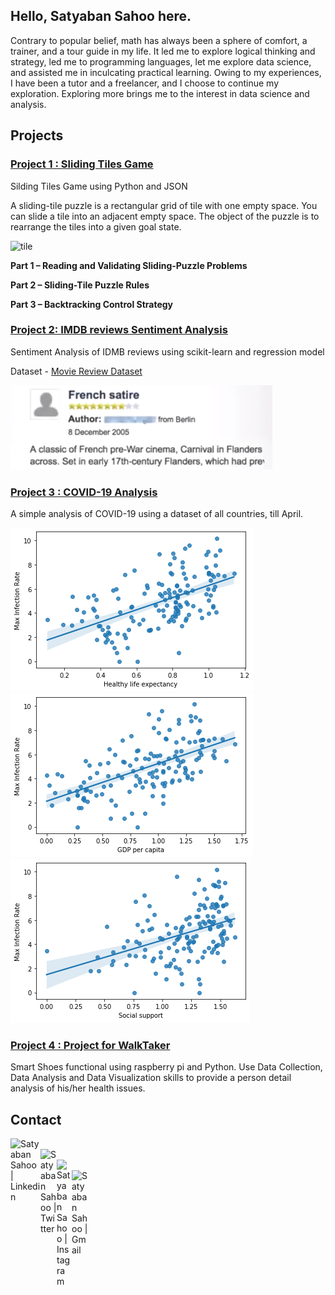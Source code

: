 ## Hello, Satyaban Sahoo here.

Contrary to popular belief, math has always been a sphere of comfort, a trainer, and a tour guide in my life. It led me to explore logical thinking and strategy, led me to programming languages, let me explore data science, and assisted me in inculcating practical learning. Owing to my experiences, I have been a tutor and a freelancer, and I choose to continue my exploration. Exploring more brings me to the interest in data science and analysis.

## Projects
### [Project 1 : Sliding Tiles Game](https://github.com/hemraj4545/Sliding-Tiles-Game)

Silding Tiles Game using Python and JSON

A sliding-tile puzzle is a rectangular grid of tile with one empty space. You can slide a tile into an adjacent empty space. The object of the puzzle is to rearrange the tiles into a given goal state.

![tile](https://user-images.githubusercontent.com/38886899/73072756-d45f5980-3edb-11ea-8a81-2dcd34997a64.jpg)

**Part 1 – Reading and Validating Sliding-Puzzle Problems**

**Part 2 – Sliding-Tile Puzzle Rules**

**Part 3 – Backtracking Control Strategy**

### [Project 2: IMDB reviews Sentiment Analysis](https://github.com/hemraj4545/idmb_sentiment_analysis)

Sentiment Analysis of IDMB reviews using scikit-learn and regression model

Dataset - [Movie Review Dataset](https://www.mediafire.com/file/6c5er1odhjp7e8g/movie_data.csv/file)

![](/images/French_satire.png)

### [Project 3 : COVID-19 Analysis](https://github.com/hemraj4545/COVID-19-Analysis)

A simple analysis of COVID-19 using a dataset of all countries, till April.

![](/images/healthy_max_infection.png)
![](/images/gdp_max_infection.png)
![](/images/social_max_infection.png)

### [Project 4 : Project for WalkTaker](https://github.com/hemraj4545/Project-for-walktaker)
 
Smart Shoes functional using raspberry pi and Python. Use Data Collection, Data Analysis and Data Visualization skills to provide a person detail analysis of his/her health issues.

## Contact

  <a href="https://www.linkedin.com/in/satyabansahoo2000">
    <img align="left" alt="Satyaban Sahoo | Linkedin" width="48px" src="https://cdn.svgporn.com/logos/linkedin.svg" />
  </a><br>
  
  <a href="https://twitter.com/satyabansahoo2k?lang=en">
    <img align="left" alt="Satyaban Sahoo | Twitter" width="26px" src="https://cdn.svgporn.com/logos/twitter.svg" />
  </a><br>
  
  <a href="https://www.instagram.com/satyabansahoo2000/">
    <img align="left" alt="Satyaban Sahoo | Instagram" width="24px" src="https://cdn.svgporn.com/logos/instagram-icon.svg" />
  </a><br>
  
  <a href="mailto:satyaban20@gmail.com">
    <img align="left" alt="Satyaban Sahoo | Gmail" width="26px" src="https://cdn.svgporn.com/logos/google-gmail.svg" />
  </a><br>


